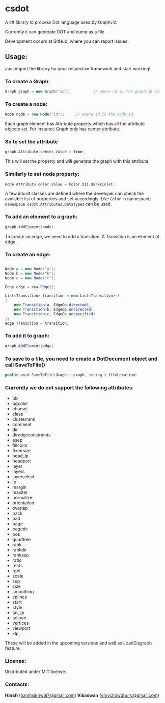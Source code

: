 # csdot

A c# library to process Dot language used by Graphviz.

Currently it can generate DOT and dump as a file

Development occurs at GitHub, where you can report issues.

## Usage:

Just import the library for your respective framework and start working!

### To create a Graph:
```csharp
Graph graph = new Graph("id");          // where id is the graph-ID string.
```

### To create a node:

```csharp
Node node = new Node("id");		// where id is the node-id
```

Each graph element has Attribute property which has all the attribute objects set. For instance Graph only has center attribute.

### So to set the attribute

```csharp
graph.Attribute.center.Value = true;
```

This will set the property and will generate the graph with this attribute. 

### Similarly to set node property: 

```csharp
node.Attribute.color.Value = Color.X11.darkviolet;
```

A few inbuilt classes are defined where the developer can check the available list of properties and set accordingly. Like ```Color``` in namespace ```namespace csdot.Attributes.DataTypes``` can be used. 

### To add an element to a graph:

```csharp
graph.AddElement(node)
```

To create an edge, we need to add a transition. A Transition is an element of edge.

### To create an edge:

```csharp

Node a = new Node("a");
Node b = new Node("b");
Node c = new Node("c");

Edge edge = new Edge();

List<Transition> transition = new List<Transition>()
{
	new Transition(a, EdgeOp.directed),
	new Transition(b, EdgeOp.undirected),
	new Transition(c, EdgeOp.unspecified)
};
edge.Transition = transition;

```

### To add it to graph:

```csharp
graph.AddElement(edge)
```

### To save to a file, you need to create a DotDocument object and call SaveToFile()

```csharp
public void SaveToFile(Graph i_graph, string i_fileLocation)
```

### Currently we do not support the following attributes:

* bb
* bgcolor
* charset
* class
* clusterrank
* comment
* dir
* diredgeconstraints
* esep
* fillcolor
* fixedsize
* head_lp
* headport
* layer
* layers
* layerselect
* lp
* margin
* maxiter
* normalize
* orientation
* overlap
* pack
* pad
* page
* pagedir
* pos
* quadtree
* rank
* rankdir
* ranksep
* ratio
* rects
* root
* scale
* sep
* size
* smoothing
* splines
* start
* style
* tail_lp
* tailport
* vertices
* viewport
* xlp

These will be added in the upcoming versions and well as LoadDiagraph feature. 



### License:
Distributed under MIT license.

### Contacts:

**Harsh**     (harshsikhwal7@gmail.com)
**Vibaswan**  (vroychowdhury@gmail.com)
